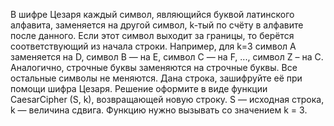 В шифре Цезаря каждый символ, являющийся буквой латинского алфавита, заменяется на другой символ, k-тый по счёту в алфавите после данного. Если этот символ выходит за границы, то берётся соответствующий из начала строки. Например, для k=3 символ A заменяется на D, символ B — на E, символ C — на F, ..., символ Z – на C. Аналогично, строчные буквы заменяются на строчные буквы. Все остальные символы не меняются.
Дана строка, зашифруйте её при помощи шифра Цезаря. Решение оформите в виде функции CaesarCipher (S, k), возвращающей новую строку. S — исходная строка, k — величина сдвига. Функцию нужно вызывать со значением k = 3.
